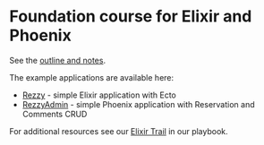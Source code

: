 # Foundation course for Elixir and Phoenix

See the [outline and notes](https://github.com/civilcode/workshop-ex/blob/master/outline.md).

The example applications are available here:

- [Rezzy](https://github.com/civilcode/workshop-rezzy) - simple Elixir application with Ecto
- [RezzyAdmin](https://github.com/civilcode/workshop-rezzy-admin) - simple Phoenix application with Reservation and Comments CRUD

For additional resources see our [Elixir Trail](https://github.com/civilcode/playbook/tree/master/education/trails/elixir) in our playbook.
